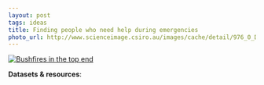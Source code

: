 ```yaml
---
layout: post
tags: ideas
title: Finding people who need help during emergencies
photo_url: http://www.scienceimage.csiro.au/images/cache/detail/976_0_DA0215.jpg
---
```


[![Bushfires in the top end](http://www.scienceimage.csiro.au/images/cache/detail/976_0_DA0215.jpg)](http://www.scienceimage.csiro.au/images/cache/detail/976_0_DA0215.jpg)

**Datasets & resources**:

